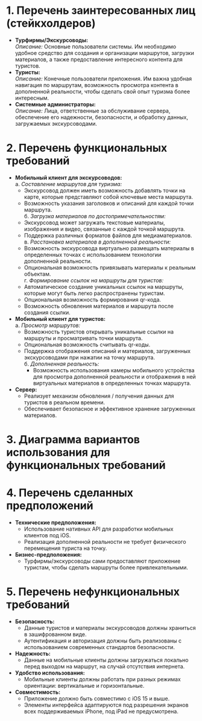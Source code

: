 # 1. Перечень заинтересованных лиц (стейкхолдеров)
* **Турфирмы/Экскурсоводы:**  
  *Описание:* Основные пользователи системы. Им необходимо удобное средство для создания и организации маршрутов, загрузки материалов, а также предоставление интересного контента для туристов.  
* **Туристы:**  
  *Описание:* Конечные пользователи приложения. Им важна удобная навигация по маршрутам, возможность просмотра контента в дополненной реальности, чтобы сделать свой опыт туризма более интересным.  
* **Системные администраторы:**  
  *Описание:* Лица, ответственные за обслуживание сервера, обеспечение его надежности, безопасности, и обработку данных, загружаемых экскурсоводами.  

# 2. Перечень функциональных требований
* **Мобильный клиент для экскурсоводов:**  
  а. *Составление маршрутов для туризма:*  
    - Экскурсовод должен иметь возможность добавлять точки на карте, которые представляют собой ключевые места маршрута.  
    - Возможность указания заголовков и описаний для каждой точки маршрута.  
 б. *Загрузка материалов по достопримечательностям:*  
    - Экскурсовод может загружать текстовые материалы, изображения и видео, связанные с каждой точкой маршрута.  
    - Поддержка различных форматов файлов для медиаматериалов.  
 в. *Расстановка материалов в дополненной реальности:*  
    - Возможность экскурсовода виртуально размещать материалы в определенных точках с использованием технологии дополненной реальности.  
    - Опциональная возможность привязывать материалы к реальным объектам.  
 г. *Формирование ссылок на маршруты для туристов:*  
    - Автоматическое создание уникальных ссылок на маршруты, которые могут быть легко распространены туристам.  
    - Опциональная возможность формирования qr-кода.  
    - Возможность обновления материалов и маршрута после создания ссылки.  
* **Мобильный клиент для туристов:**  
  а. *Просмотр маршрутов:*  
    - Возможность туристов открывать уникальные ссылки на маршруты и просматривать точки маршрута.  
    - Опциональная возможность считывать qr-коды.  
    - Поддержка отображения описаний и материалов, загруженных экскурсоводами при нажатии на точку маршрута.  
  б. *Дополненная реальность:*  
      - Возможность использования камеры мобильного устройства для просмотра дополненной реальности и отображения в ней виртуальных материалов в определенных точках маршрута.  
* **Сервер:**  
  - Реализует механизм обновления / получения данных для туристов в реальном времени.  
  - Обеспечивает безопасное и эффективное хранение загруженных материалов.  

# 3. Диаграмма вариантов использования для функциональных требований  

# 4. Перечень сделанных предположений  
* **Технические предположения:**  
  - Использование нативных API для разработки мобильных клиентов под iOS.  
  - Реализация дополненной реальности не требует физического перемещения туриста на точку.  
* **Бизнес-предположения:**  
  - Турфирмы/экскурсоводы сами предоставляют приложение туристам, чтобы сделать маршруты более привлекательными.  

# 5. Перечень нефункциональных требований  
* **Безопасность:**  
  - Данные туристов и материалы экскурсоводов должны храниться в зашифрованном виде.  
  - Аутентификация и авторизация должны быть реализованы с использованием современных стандартов безопасности.  
* **Надежность:**  
   - Данные на мобильные клиенты должны загружаться локально перед выходом на маршрут, на случай отсутствия интернета.  
* **Удобство использования:**  
   - Мобильные клиенты должны работать при разных режимах ориентации: вертикальные и горизонтальные.  
* **Совместимость:**  
  - Приложение должно быть совместимо с iOS 15 и выше.  
  - Элементы интерфейса адаптируются под разрешения экранов всех поддерживаемых iPhone, под iPad не предусмотрена.  
